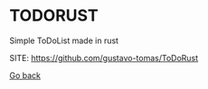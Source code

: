 # TODORUST
 
 Simple ToDoList made in rust
 
 SITE: https://github.com/gustavo-tomas/ToDoRust

 [Go back](https://portable-linux-apps.github.io/apps.html)
